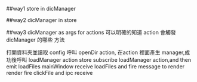 ##way1 store in dicManager

##way2 dicManager in store

##way3 dicManager as args for actions
可以明確的知道 action 會觸發 dicManager 的哪些 方法


打開資料夾並讀取 config
呼叫 openDir action,
在action 裡面產生 manager,成功後呼叫 loadManager action
store subscribe loadManager action,and then emit loadFiles
mainWindow receive loadFiles and fire message to render 
render fire clickFile and ipc receive



